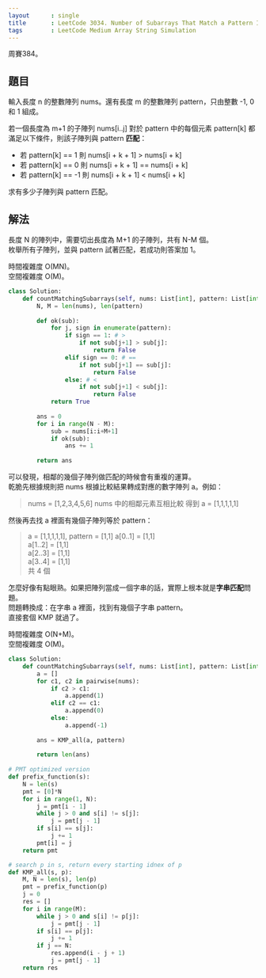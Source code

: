 ```yaml
---
layout      : single
title       : LeetCode 3034. Number of Subarrays That Match a Pattern I
tags        : LeetCode Medium Array String Simulation
---
```

周賽384。

## 題目

輸入長度 n 的整數陣列 nums。還有長度 m 的整數陣列 pattern，只由整數 -1, 0 和 1 組成。  

若一個長度為 m+1 的子陣列 nums[i..j] 對於 pattern 中的每個元素 pattern[k] 都滿足以下條件，則該子陣列與 pattern **匹配**：  

- 若 pattern[k] == 1 則 nums[i + k + 1] > nums[i + k]  
- 若 pattern[k] == 0 則 nums[i + k + 1] == nums[i + k]  
- 若 pattern[k] == -1 則 nums[i + k + 1] < nums[i + k]  

求有多少子陣列與 pattern 匹配。  

## 解法

長度 N 的陣列中，需要切出長度為 M+1 的子陣列，共有 N-M 個。  
枚舉所有子陣列，並與 pattern 試著匹配，若成功則答案加 1。  

時間複雜度 O(MN)。  
空間複雜度 O(M)。  

```python
class Solution:
    def countMatchingSubarrays(self, nums: List[int], pattern: List[int]) -> int:
        N, M = len(nums), len(pattern)
        
        def ok(sub):
            for j, sign in enumerate(pattern):
                if sign == 1: # >
                    if not sub[j+1] > sub[j]:
                        return False
                elif sign == 0: # ==
                    if not sub[j+1] == sub[j]:
                        return False
                else: # <
                    if not sub[j+1] < sub[j]:
                        return False
            return True
        
        ans = 0
        for i in range(N - M):
            sub = nums[i:i+M+1]
            if ok(sub):
                ans += 1
        
        return ans
```

可以發現，相鄰的幾個子陣列做匹配的時候會有重複的運算。  
乾脆先根據規則把 nums 根據比較結果轉成對應的數字陣列 a。例如：  
> nums = [1,2,3,4,5,6]
> nums 中的相鄰元素互相比較
> 得到 a = [1,1,1,1,1]  

然後再去找 a 裡面有幾個子陣列等於 pattern：  
> a = [1,1,1,1,1], pattern = [1,1]
> a[0..1] = [1,1]  
> a[1..2] = [1,1]  
> a[2..3] = [1,1]  
> a[3..4] = [1,1]  
> 共 4 個  

怎麼好像有點眼熟。如果把陣列當成一個字串的話，實際上根本就是**字串匹配**問題。  
問題轉換成：在字串 a 裡面，找到有幾個子字串 pattern。  
直接套個 KMP 就過了。  

時間複雜度 O(N+M)。  
空間複雜度 O(M)。  

```python
class Solution:
    def countMatchingSubarrays(self, nums: List[int], pattern: List[int]) -> int:
        a = []
        for c1, c2 in pairwise(nums):
            if c2 > c1:
                a.append(1)
            elif c2 == c1:
                a.append(0)
            else:
                a.append(-1)
                
        ans = KMP_all(a, pattern)
        
        return len(ans)
                
# PMT optimized version
def prefix_function(s):
    N = len(s)
    pmt = [0]*N
    for i in range(1, N):
        j = pmt[i - 1]
        while j > 0 and s[i] != s[j]:
            j = pmt[j - 1]
        if s[i] == s[j]:
            j += 1
        pmt[i] = j
    return pmt

# search p in s, return every starting idnex of p
def KMP_all(s, p):
    M, N = len(s), len(p)
    pmt = prefix_function(p)
    j = 0
    res = []
    for i in range(M):
        while j > 0 and s[i] != p[j]:
            j = pmt[j - 1]
        if s[i] == p[j]:
            j += 1
        if j == N:
            res.append(i - j + 1)
            j = pmt[j - 1]
    return res
```
